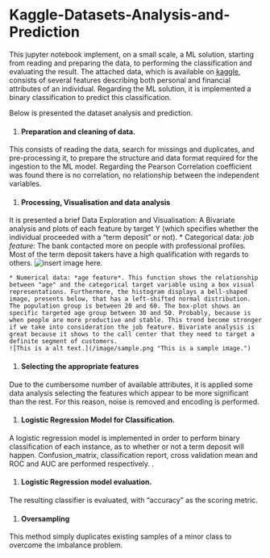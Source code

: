 # Kaggle-Datasets-Analysis-and-Prediction
This jupyter notebook implement, on a small scale, a ML solution, starting from reading and preparing the data, to performing the classification and evaluating the result. The attached data, which is available on [kaggle](https://www.kaggle.com/prakharrathi25/banking-dataset-marketing-targets), consists of several features describing both personal and financial attributes of an individual. Regarding the ML solution, it is implemented a binary classification to predict this classification. 

Below is presented the dataset analysis and prediction.

1.  #### Preparation and cleaning of data.
This consists of reading the data, search for missings and duplicates, and pre-processing it, to prepare the structure and data format required for the ingestion to the ML model. Regarding the Pearson Correlation coefficient was found there is no correlation, no relationship between the independent variables.

1. #### Processing, Visualisation and data analysis
It is presented a brief Data Exploration and Visualisation: A Bivariate analysis and plots of each feature by target Y (which specifies whether the individual proceeded with a “term deposit” or not). 
    * Categorical data: *job feature*: The bank contacted more on people with professional profiles. Most of the term deposit takers have a high qualification with regards to others.
    ![insert image here]().

    * Numerical data: *age feature*. This function shows the relationship between "age" and the categorical target variable using a box visual representations. Furthermore, the histogram displays a bell-shaped image, presents below, that has a left-shifted normal distribution. The population group is between 20 and 60. The box-plot shows an specific targeted age group between 30 and 50. Probably, because is when people are more productive and stable. This trend become stronger if we take into consideration the job feature. Bivariate analysis is great because it shows to the call center that they need to target a definite segment of customers.
    ![This is a alt text.](/image/sample.png "This is a sample image.")
    
1. #### Selecting the appropriate features 
Due to the cumbersome number of available attributes, it is applied some data analysis selecting the features which appear to be more significant than the rest. For this reason, noise is removed and encoding is performed.

1. #### Logistic Regression Model for Classification.
A logistic regression model is implemented in order to perform binary classification of each instance, as to whether or not a term deposit will happen. Confusion_matrix, classification report, cross validation mean and ROC and AUC are performed respectively.
.

1. #### Logistic Regression model evaluation.
The resulting classifier is evaluated, with “accuracy” as the scoring metric.

1. #### Oversampling
This method simply duplicates existing samples of a minor class to overcome the imbalance problem.
